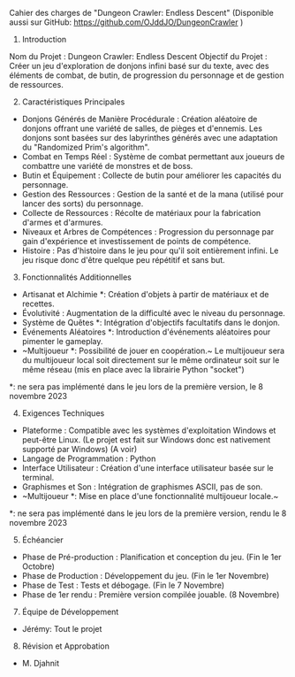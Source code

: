 Cahier des charges de "Dungeon Crawler: Endless Descent"
(Disponible aussi sur GitHub: https://github.com/OJddJO/DungeonCrawler )

1. Introduction

Nom du Projet : Dungeon Crawler: Endless Descent
Objectif du Projet : Créer un jeu d'exploration de donjons infini basé sur du texte, avec des éléments de combat, de butin, de progression du personnage et de gestion de ressources.

2. Caractéristiques Principales

-   Donjons Générés de Manière Procédurale : Création aléatoire de donjons offrant une variété de salles, de pièges et d'ennemis. 
    Les donjons sont basées sur des labyrinthes générés avec une adaptation du "Randomized Prim's algorithm".
-   Combat en Temps Réel : Système de combat permettant aux joueurs de combattre une variété de monstres et de boss.
-   Butin et Équipement : Collecte de butin pour améliorer les capacités du personnage.
-   Gestion des Ressources : Gestion de la santé et de la mana (utilisé pour lancer des sorts) du personnage.
-   Collecte de Ressources : Récolte de matériaux pour la fabrication d'armes et d'armures.
-   Niveaux et Arbres de Compétences : Progression du personnage par gain d'expérience et investissement de points de compétence.
-   Histoire : Pas d'histoire dans le jeu pour qu'il soit entièrement infini.
    Le jeu risque donc d'être quelque peu répétitif et sans but.

3. Fonctionnalités Additionnelles

-   Artisanat et Alchimie *: Création d'objets à partir de matériaux et de recettes.
-   Évolutivité : Augmentation de la difficulté avec le niveau du personnage.
-   Système de Quêtes *: Intégration d'objectifs facultatifs dans le donjon.
-   Événements Aléatoires *: Introduction d'événements aléatoires pour pimenter le gameplay.
-   ~Multijoueur *: Possibilité de jouer en coopération.~
    Le multijoueur sera du multijoueur local soit directement sur le même ordinateur soit sur le même réseau (mis en place avec la librairie Python "socket")

*: ne sera pas implémenté dans le jeu lors de la première version, le 8 novembre 2023 

4. Exigences Techniques

-   Plateforme : Compatible avec les systèmes d'exploitation Windows et peut-être Linux. (Le projet est fait sur Windows donc est nativement supporté par Windows) (A voir)
-   Langage de Programmation : Python
-   Interface Utilisateur : Création d'une interface utilisateur basée sur le terminal.
-   Graphismes et Son : Intégration de graphismes ASCII, pas de son.
-   ~Multijoueur *: Mise en place d'une fonctionnalité multijoueur locale.~

*: ne sera pas implémenté dans le jeu lors de la première version, rendu le 8 novembre 2023 

5. Échéancier

-   Phase de Pré-production : Planification et conception du jeu. (Fin le 1er Octobre)
-   Phase de Production : Développement du jeu. (Fin le 1er Novembre)
-   Phase de Test : Tests et débogage. (Fin le 7 Novembre)
-   Phase de 1er rendu : Première version compilée jouable. (8 Novembre)

7. Équipe de Développement

-   Jérémy: Tout le projet

8. Révision et Approbation

-   M. Djahnit